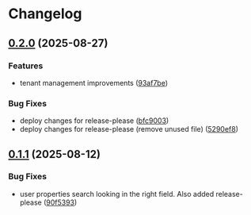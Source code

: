 # Changelog

## [0.2.0](https://github.com/HCL-CDP-TA/admin-console/compare/v0.1.1...v0.2.0) (2025-08-27)


### Features

* tenant management improvements ([93af7be](https://github.com/HCL-CDP-TA/admin-console/commit/93af7bea9e2f9eb8cd8a85e7cc2d31ab265dc311))


### Bug Fixes

* deploy changes for release-please ([bfc9003](https://github.com/HCL-CDP-TA/admin-console/commit/bfc9003c307b0f8c3a077a0a17af5c45137c46d9))
* deploy changes for release-please (remove unused file) ([5290ef8](https://github.com/HCL-CDP-TA/admin-console/commit/5290ef83ed4b3d0e5156b708841255314baa738b))

## [0.1.1](https://github.com/HCL-CDP-TA/admin-console/compare/v0.1.0...v0.1.1) (2025-08-12)


### Bug Fixes

* user properties search looking in the right field. Also added release-please ([90f5393](https://github.com/HCL-CDP-TA/admin-console/commit/90f53933d258b963affa520beac7aebb9ca67d2d))
